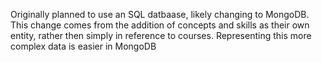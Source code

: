 Originally planned to use an SQL datbaase, likely changing to MongoDB.
This change comes from the addition of concepts and skills as their own entity, rather then simply in reference to courses.
Representing this more complex data is easier in MongoDB 